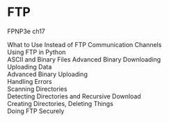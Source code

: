 #  FTP
FPNP3e ch17

What to Use Instead of FTP 
Communication Channels  
Using FTP in Python  
ASCII and Binary Files 
Advanced Binary Downloading  
Uploading Data  
Advanced Binary Uploading  
Handling Errors  
Scanning Directories  
Detecting Directories and Recursive Download  
Creating Directories, Deleting Things  
Doing FTP Securely 
